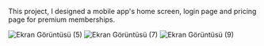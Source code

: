 This project, I designed a mobile app's home screen, login page and pricing page for premium memberships.








 
![Ekran Görüntüsü (5)](https://user-images.githubusercontent.com/55882459/163715138-3baab54a-f73f-4151-a0c1-1cd789bee8f4.png)
![Ekran Görüntüsü (7)](https://user-images.githubusercontent.com/55882459/163715144-c0183887-9810-4dd8-b892-33fa19b13e60.png)
![Ekran Görüntüsü (9)](https://user-images.githubusercontent.com/55882459/163715146-146b51c0-831c-41c5-a6d3-a0bc8de2fd5a.png)
